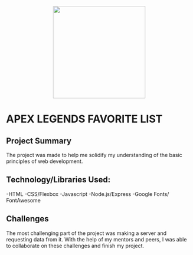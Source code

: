 <center>
<img src="https://logos-world.net/wp-content/uploads/2020/11/Apex-Legends-Emblem.png" width="250" align="center">
</center>

# APEX LEGENDS FAVORITE LIST

## Project Summary

The project was made to help me solidify my understanding of the basic principles of web development.

## Technology/Libraries Used:

-HTML
-CSS/Flexbox
-Javascript
-Node.js/Express
-Google Fonts/ FontAwesome

## Challenges

The most challenging part of the project was making a server and requesting data from it. With the help of my mentors and peers, I was able to collaborate on these challenges and finish my project.
